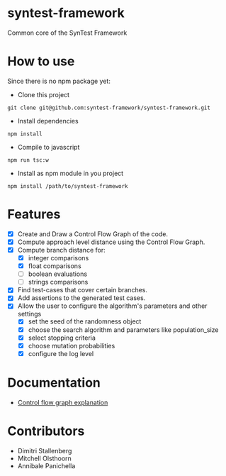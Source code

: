 # syntest-framework
Common core of the SynTest Framework

# How to use
Since there is no npm package yet:
* Clone this project

`git clone git@github.com:syntest-framework/syntest-framework.git`

* Install dependencies

`npm install`
* Compile to javascript

`npm run tsc:w`
* Install as npm module in you project

`npm install /path/to/syntest-framework`

# Features
- [x] Create and Draw a Control Flow Graph of the code.
- [x] Compute approach level distance using the Control Flow Graph.
- [x] Compute branch distance for:
	- [x] integer comparisons
	- [x] float comparisons
	- [ ] boolean evaluations
	- [ ] strings comparisons
- [x] Find test-cases that cover certain branches.
- [x] Add assertions to the generated test cases.
- [x] Allow the user to configure the algorithm's parameters and other settings
	- [x] set the seed of the randomness object
	- [x] choose the search algorithm and parameters like population_size
	- [x] select stopping criteria
	- [x] choose mutation probabilities
	- [x] configure the log level
	
# Documentation

* [Control flow graph explanation](docs/ControlFlowGraph.md)


# Contributors

- Dimitri Stallenberg
- Mitchell Olsthoorn
- Annibale Panichella
